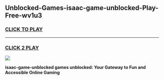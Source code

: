 
## Unblocked-Games-isaac-game-unblocked-Play-Free-wv1u3
<h3>
<a href="https://premium76.site?title=isaac-game-unblocked&ref=23A">CLICK TO PLAY</a></h3>
<hr>

<h3>
<a href="https://premium76.site?title=isaac-game-unblocked&ref=23A">CLICK 2 PLAY</a>
  
</h3>

<a href="https://premium76.site?title=isaac-game-unblocked&ref=23A"><img src="https://clearcache.store/games.png"></a>


**isaac-game-unblocked games unblocked: Your Gateway to Fun and Accessible Online Gaming**
